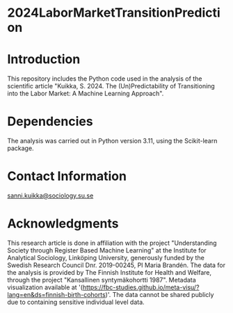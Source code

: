 # 2024LaborMarketTransitionPrediction

# Introduction
This repository includes the Python code used in the analysis of the scientific article "Kuikka, S. 2024. The (Un)Predictability of Transitioning into the Labor Market: A Machine Learning Approach".

# Dependencies 
The analysis was carried out in Python version 3.11, using the Scikit-learn package.

# Contact Information
sanni.kuikka@sociology.su.se

# Acknowledgments
This research article is done in affiliation with the project "Understanding Society through Register Based Machine Learning" at the Institute for Analytical Sociology, Linköping University, generously funded by the Swedish Research Council Dnr. 2019-00245, PI Maria Brandén.
The data for the analysis is provided by The Finnish Institute for Health and Welfare, through the project "Kansallinen syntymäkohortti 1987". Metadata visualization available at '(https://fbc-studies.github.io/meta-visu/?lang=en&ds=finnish-birth-cohorts)'. The data cannot be shared publicly due to containing sensitive individual level data.
